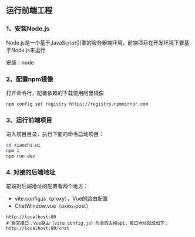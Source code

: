 ## 运行前端工程

### 1、安装Node.js

Node.js是一个基于JavaScript引擎的服务器端环境，前端项目在开发环境下要基于Node.js来运行

安装：node



### 2、配置npm镜像

打开命令行，配置依赖的下载使用阿里镜像

```bash
npm config set registry https://registry.npmmirror.com
```



### 3、运行前端项目

进入项目目录，执行下面的命令启动项目：

```powershell
cd xiaozhi-ui
npm i
npm run dev
```

### 4. 对接的后端地址
前端对后端地址的配置看两个地方：
- vite.config.js（proxy），Vue的路由配置
- ChatWindow.vue（axios.post）
~~~
http://localhost:80
# 聊天接口：Vue路由（vite.config.js）时会取去掉api，接口地址就成如下：
http://localhost:80/chat
~~~

